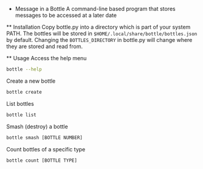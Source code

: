 * Message in a Bottle
A command-line based program that stores messages to be accessed at a later date

** Installation
Copy bottle.py into a directory which is part of your system PATH. The bottles will be stored in `$HOME/.local/share/bottle/bottles.json` by default. Changing the `BOTTLES_DIRECTORY` in bottle.py will change where they are stored and read from.

** Usage
Access the help menu
```bash
bottle --help
```
Create a new bottle
```bash
bottle create
```
List bottles
```bash
bottle list
```
Smash (destroy) a bottle
```bash
bottle smash [BOTTLE NUMBER]
```
Count bottles of a specific type
```bash
bottle count [BOTTLE TYPE]
```
